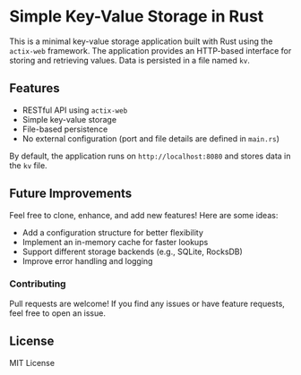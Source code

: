 # Simple Key-Value Storage in Rust

This is a minimal key-value storage application built with Rust using the `actix-web` framework. The application provides an HTTP-based interface for storing and retrieving values. Data is persisted in a file named `kv`.

## Features
- RESTful API using `actix-web`
- Simple key-value storage
- File-based persistence
- No external configuration (port and file details are defined in `main.rs`)


By default, the application runs on `http://localhost:8080` and stores data in the `kv` file.


## Future Improvements
Feel free to clone, enhance, and add new features! Here are some ideas:
- Add a configuration structure for better flexibility
- Implement an in-memory cache for faster lookups
- Support different storage backends (e.g., SQLite, RocksDB)
- Improve error handling and logging

### Contributing
Pull requests are welcome! If you find any issues or have feature requests, feel free to open an issue.

## License
MIT License

